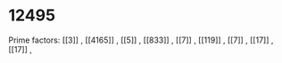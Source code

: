 # 12495

Prime factors: [[3]] , [[4165]] , [[5]] , [[833]] , [[7]] , [[119]] , [[7]] , [[17]] , [[17]] , 